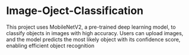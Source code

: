 # Image-Oject-Classification
This project uses MobileNetV2, a pre-trained deep learning model, to classify objects in images with high accuracy. Users can upload images, and the model predicts the most likely object with its confidence score, enabling efficient object recognition
